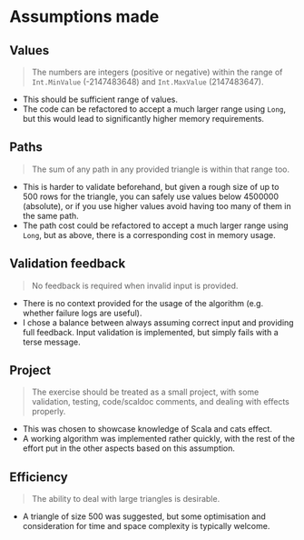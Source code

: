 # Assumptions made

## Values

> The numbers are integers (positive or negative) within the range of `Int.MinValue` (-2147483648) and `Int.MaxValue` (2147483647).

- This should be sufficient range of values.
- The code can be refactored to accept a much larger range using `Long`, but this would lead to significantly higher memory requirements.

## Paths

> The sum of any path in any provided triangle is within that range too.

- This is harder to validate beforehand, but given a rough size of up to 500 rows for the triangle, you can safely use values below 4500000 (absolute), or if you use higher values avoid having too many of them in the same path. 
- The path cost could be refactored to accept a much larger range using `Long`, but as above, there is a corresponding cost in memory usage.

## Validation feedback

> No feedback is required when invalid input is provided.

- There is no context provided for the usage of the algorithm (e.g. whether failure logs are useful).
- I chose a balance between always assuming correct input and providing full feedback. Input validation is implemented, but simply fails with a terse message.

## Project

> The exercise should be treated as a small project, with some validation, testing, code/scaldoc comments, and dealing with effects properly.

- This was chosen to showcase knowledge of Scala and cats effect.
- A working algorithm was implemented rather quickly, with the rest of the effort put in the other aspects based on this assumption.

## Efficiency

> The ability to deal with large triangles is desirable.

- A triangle of size 500 was suggested, but some optimisation and consideration for time and space complexity is typically welcome.
